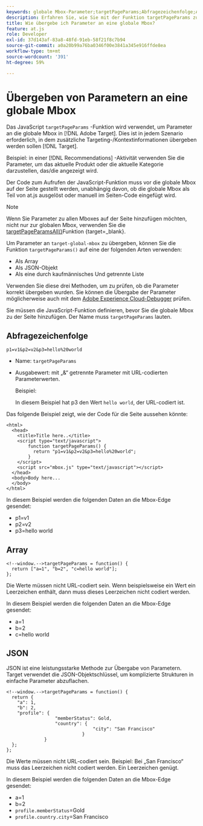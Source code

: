 ```yaml
---
keywords: globale Mbox-Parameter;targetPageParams;Abfragezeichenfolge;Array;JSON;DTM
description: Erfahren Sie, wie Sie mit der Funktion targetPageParams zusätzliche Targeting- oder Kontextinformationen in die Adobe übergeben. [!DNL Target] globale Mbox.
title: Wie übergebe ich Parameter an eine globale Mbox?
feature: at.js
role: Developer
exl-id: 37d143af-83a8-48fd-91eb-58f21f8c7b94
source-git-commit: a0a20b99a76ba0346f00e3841a345e916ffde8ea
workflow-type: tm+mt
source-wordcount: '391'
ht-degree: 59%

---
```


# Übergeben von Parametern an eine globale Mbox

Das JavaScript `targetPageParams` -Funktion wird verwendet, um Parameter an die globale Mbox in [!DNL Adobe Target]. Dies ist in jedem Szenario erforderlich, in dem zusätzliche Targeting-/Kontextinformationen übergeben werden sollen [!DNL Target].

Beispiel: in einer [!DNL Recommendations] -Aktivität verwenden Sie die Parameter, um das aktuelle Produkt oder die aktuelle Kategorie darzustellen, das/die angezeigt wird.

Der Code zum Aufrufen der JavaScript-Funktion muss vor die globale Mbox auf der Seite gestellt werden, unabhängig davon, ob die globale Mbox als Teil von at.js ausgelöst oder manuell im Seiten-Code eingefügt wird.

>[!NOTE]
>
>Wenn Sie Parameter zu allen Mboxes auf der Seite hinzufügen möchten, nicht nur zur globalen Mbox, verwenden Sie die [targetPageParamsAll()](https://developer.adobe.com/target/implement/client-side/atjs/atjs-functions/targetpageparamsall/)Funktion {target=_blank}.

Um Parameter an `target-global-mbox` zu übergeben, können Sie die Funktion `targetPageParams()` auf eine der folgenden Arten verwenden:

* Als Array
* Als JSON-Objekt
* Als eine durch kaufmännisches Und getrennte Liste

Verwenden Sie diese drei Methoden, um zu prüfen, ob die Parameter korrekt übergeben wurden. Sie können die Übergabe der Parameter möglicherweise auch mit dem [Adobe Experience Cloud-Debugger](https://experienceleague.adobe.com/docs/debugger/using/experience-cloud-debugger.html) prüfen.

Sie müssen die JavaScript-Funktion definieren, bevor Sie die globale Mbox zu der Seite hinzufügen. Der Name muss `targetPageParams` lauten.

## Abfragezeichenfolge

```
p1=v1&p2=v2&p3=hello%20world
```

* Name: `targetPageParams`
* Ausgabewert: mit „&amp;“ getrennte Parameter mit URL-codierten Parameterwerten.

   Beispiel:

   In diesem Beispiel hat p3 den Wert `hello world`, der URL-codiert ist.

Das folgende Beispiel zeigt, wie der Code für die Seite aussehen könnte:

```
<html> 
  <head> 
    <title>Title here..</title> 
    <script type="text/javascript"> 
        function targetPageParams() { 
          return "p1=v1&p2=v2&p3=hello%20world";
        } 
    </script> 
    <script src="mbox.js" type="text/javascript"></script> 
  </head> 
  <body>Body here... 
  </body> 
</html>
```

In diesem Beispiel werden die folgenden Daten an die Mbox-Edge gesendet:

* p1=v1
* p2=v2
* p3=hello world

## Array

```
<!--window.-->targetPageParams = function() { 
  return ["a=1", "b=2", "c=hello world"]; 
}; 
```

Die Werte müssen nicht URL-codiert sein. Wenn beispielsweise ein Wert ein Leerzeichen enthält, dann muss dieses Leerzeichen nicht codiert werden.

In diesem Beispiel werden die folgenden Daten an die Mbox-Edge gesendet:

* a=1
* b=2
* c=hello world

## JSON

JSON ist eine leistungsstarke Methode zur Übergabe von Parametern. Target verwendet die JSON-Objektschlüssel, um komplizierte Strukturen in einfache Parameter abzuflachen.

```
<!--window.-->targetPageParams = function() { 
  return { 
    "a": 1, 
    "b": 2, 
    "profile": { 
                  "memberStatus": Gold, 
                  "country": { 
                                "city": "San Francisco" 
                            } 
              } 
  }; 
}; 
```

Die Werte müssen nicht URL-codiert sein. Beispiel: Bei „San Francisco“ muss das Leerzeichen nicht codiert werden. Ein Leerzeichen genügt.

In diesem Beispiel werden die folgenden Daten an die Mbox-Edge gesendet:

* a=1
* b=2
* `profile.memberStatus`=Gold
* `profile.country.city`=San Francisco
